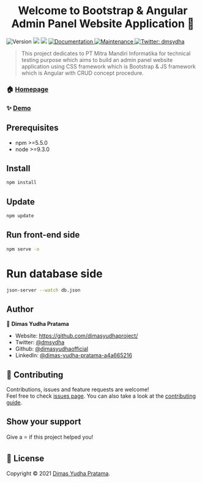 <h1 align="center">Welcome to Bootstrap & Angular Admin Panel Website Application 👋</h1>
<p>
  <img alt="Version" src="https://img.shields.io/badge/version-0.11-blue.svg?cacheSeconds=2592000" />
  <img src="https://img.shields.io/badge/npm-%3E%3D5.5.0-blue.svg" />
  <img src="https://img.shields.io/badge/node-%3E%3D9.3.0-blue.svg" />
  <a href="https://github.com/dimasyudhaproject/dimasyudha/blob/master/README.md" target="_blank">
    <img alt="Documentation" src="https://img.shields.io/badge/documentation-yes-brightgreen.svg" />
  </a>
  <a href="https://github.com/kefranabg/readme-md-generator/graphs/commit-activity" target="_blank">
    <img alt="Maintenance" src="https://img.shields.io/badge/Maintained%3F-yes-green.svg" />
  </a>
  <a href="https://twitter.com/dmsydha" target="_blank">
    <img alt="Twitter: dmsydha" src="https://img.shields.io/twitter/follow/fsdimasyudha.svg?style=social" />
  </a>
</p>

> This project dedicates to PT Mitra Mandiri Informatika for technical testing purpose which aims to build an admin panel website application using CSS framework which is Bootstrap & JS framework which is Angular with CRUD concept procedure.

### 🏠 [Homepage](https://github.com/dimasyudhaproject/fsdimasyudha)

### ✨ [Demo]()

## Prerequisites

- npm >=5.5.0
- node >=9.3.0

## Install

```sh
npm install
```

## Update

```sh
npm update
```

## Run front-end side

```sh
npm serve -o
```

# Run database side

```sh
json-server --watch db.json
```

## Author

👤 **Dimas Yudha Pratama**

* Website: https://github.com/dimasyudhaproject/
* Twitter: [@dmsydha](https://twitter.com/fsdimasyudha)
* Github: [@dimasyudhaofficial](https://github.com/fsdimasyudha)
* LinkedIn: [@dimas-yudha-pratama-a4a665216](https://linkedin.com/in/dimas-yudha-pratama-a4a665216)

## 🤝 Contributing

Contributions, issues and feature requests are welcome!<br />Feel free to check [issues page](https://github.com/dimasyudhaproject/Angular-Bootstrap/issues). You can also take a look at the [contributing guide](https://github.com/kefranabg/readme-md-generator/blob/master/CONTRIBUTING.md).

## Show your support

Give a ⭐️ if this project helped you!

## 📝 License

Copyright © 2021 [Dimas Yudha Pratama](https://github.com/fsdimasyudha).<br />
